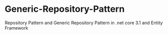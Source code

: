 # Generic-Repository-Pattern
Repository Pattern and Generic Repository Pattern in .net core 3.1 and Entity Framework

